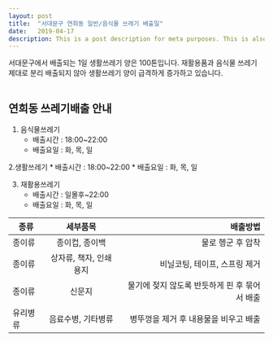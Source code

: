 ```yaml
---
layout: post
title:  "서대문구 연희동 일반/음식물 쓰레기 배출일"
date:   2019-04-17
description: This is a post description for meta purposes. This is also the excerpt of the article that shows up on the index/home page. Change this in the post YAML.
---
```


<p class="intro"><span class="dropcap"></span>서대문구에서 배출되는 1일 생활쓰레기 양은 100톤입니다. 재활용품과 음식물 쓰레기 제대로 분리 배출되지 않아 생활쓰레기 양이 급격하게 증가하고 있습니다.</p>

<img src="{{ '/assets/img/touring.jpg' | prepend: site.baseurl }}" alt=""> 

## 연희동 쓰레기배출 안내
1. 음식물쓰레기
    * 배출시간 : 18:00~22:00
    * 배출요일 : 화, 목, 일

2.생활쓰레기
    * 배출시간 : 18:00~22:00
    * 배출요일 : 화, 목, 일

3. 재활용쓰레기
    * 배출시간 : 일몰후~22:00 
    * 배출요일 : 화, 목, 일


| 종류       | 세부품목           | 배출방법  |
| ------------- |:-------------:| -----:|
| 종이류     |종이컵, 종이백 | 물로 헹군 후 압착|
| 종이류     |상자류, 책자, 인쇄용지 | 비닐코팅, 테이프, 스프링 제거|
| 종이류     |신문지 | 물기에 젖지 않도록 반듯하게 핀 후 묶어서 배출|
| 유리병류    | 음료수병, 기타병류      | 병뚜껑을 제거 후 내용물을 비우고 배출|
